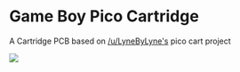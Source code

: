 # Game Boy Pico Cartridge

A Cartridge PCB based on [/u/LyneByLyne's](https://www.reddit.com/user/LyneByLyne) pico cart project

![](https://i.imgur.com/YxEtVfL.png)